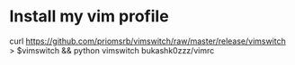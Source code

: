 # Install my vim profile
curl https://github.com/priomsrb/vimswitch/raw/master/release/vimswitch > $vimswitch && python vimswitch bukashk0zzz/vimrc